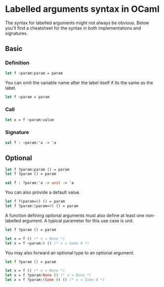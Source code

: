 # Labelled arguments syntax in OCaml

The syntax for labelled arguments might not always be obvious. Below you'll find a cheatsheet for the syntax in both implementations and signatures.

## Basic

### Definition

```ocaml
let f ~param:param = param
```

You can omit the variable name after the label itself if its the same as the label.

```ocaml
let f ~param = param
```

### Call

```ocaml
let x = f ~param:value
```

### Signature

```ocaml
val f : ~param:'a -> 'a
```

## Optional

```ocaml
let f ?param:param () = param
let f ?param () = param

val f : ?param:'a -> unit -> 'a
```

You can also provide a default value.

```ocaml
let f ?(param=0) () = param
let f ?param:(param=0) () = param
```

A function defining optional arguments must also define at least one non-labelled argument. A typical parameter for this use case is unit.

```ocaml
let f ?param () = param

let x = f () (* x = None *)
let x = f ~param:0 () (* x = Some 0 *)
```

You may also forward an optional type to an optional argument.

```ocaml
let f ?param () = param

let x = f () (* x = None *)
let x = f ?param:None () (* x = None *)
let x = f ?param:(Some 0) () (* x = Some 0 *)
```
